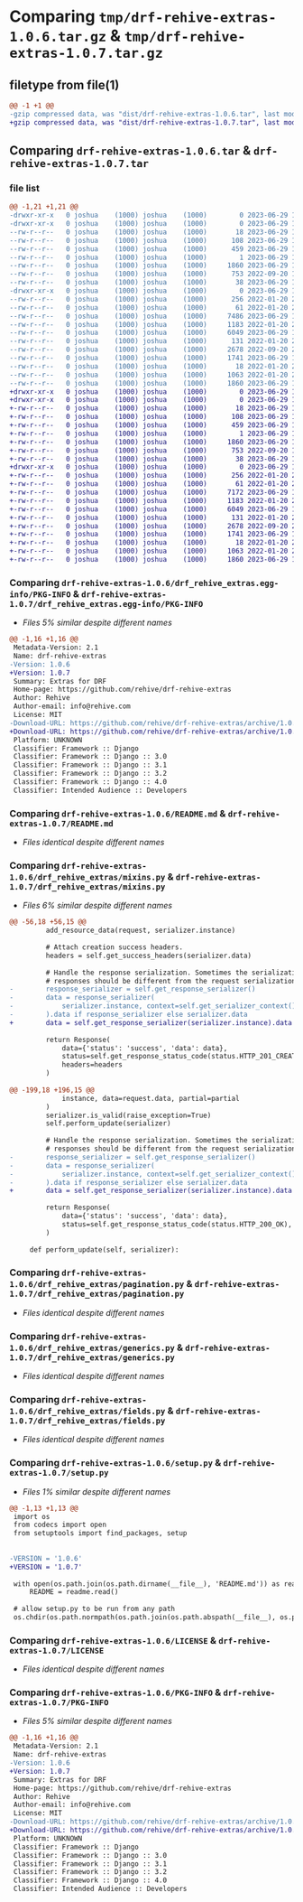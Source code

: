 # Comparing `tmp/drf-rehive-extras-1.0.6.tar.gz` & `tmp/drf-rehive-extras-1.0.7.tar.gz`

## filetype from file(1)

```diff
@@ -1 +1 @@
-gzip compressed data, was "dist/drf-rehive-extras-1.0.6.tar", last modified: Thu Jun 29 14:13:15 2023, max compression
+gzip compressed data, was "dist/drf-rehive-extras-1.0.7.tar", last modified: Thu Jun 29 14:43:51 2023, max compression
```

## Comparing `drf-rehive-extras-1.0.6.tar` & `drf-rehive-extras-1.0.7.tar`

### file list

```diff
@@ -1,21 +1,21 @@
-drwxr-xr-x   0 joshua    (1000) joshua    (1000)        0 2023-06-29 14:13:15.000000 drf-rehive-extras-1.0.6/
-drwxr-xr-x   0 joshua    (1000) joshua    (1000)        0 2023-06-29 14:13:15.000000 drf-rehive-extras-1.0.6/drf_rehive_extras.egg-info/
--rw-r--r--   0 joshua    (1000) joshua    (1000)       18 2023-06-29 14:13:15.000000 drf-rehive-extras-1.0.6/drf_rehive_extras.egg-info/top_level.txt
--rw-r--r--   0 joshua    (1000) joshua    (1000)      108 2023-06-29 14:13:15.000000 drf-rehive-extras-1.0.6/drf_rehive_extras.egg-info/requires.txt
--rw-r--r--   0 joshua    (1000) joshua    (1000)      459 2023-06-29 14:13:15.000000 drf-rehive-extras-1.0.6/drf_rehive_extras.egg-info/SOURCES.txt
--rw-r--r--   0 joshua    (1000) joshua    (1000)        1 2023-06-29 14:13:15.000000 drf-rehive-extras-1.0.6/drf_rehive_extras.egg-info/dependency_links.txt
--rw-r--r--   0 joshua    (1000) joshua    (1000)     1860 2023-06-29 14:13:15.000000 drf-rehive-extras-1.0.6/drf_rehive_extras.egg-info/PKG-INFO
--rw-r--r--   0 joshua    (1000) joshua    (1000)      753 2022-09-20 12:21:57.000000 drf-rehive-extras-1.0.6/README.md
--rw-r--r--   0 joshua    (1000) joshua    (1000)       38 2023-06-29 14:13:15.000000 drf-rehive-extras-1.0.6/setup.cfg
-drwxr-xr-x   0 joshua    (1000) joshua    (1000)        0 2023-06-29 14:13:15.000000 drf-rehive-extras-1.0.6/drf_rehive_extras/
--rw-r--r--   0 joshua    (1000) joshua    (1000)      256 2022-01-20 20:14:53.000000 drf-rehive-extras-1.0.6/drf_rehive_extras/serializers.py
--rw-r--r--   0 joshua    (1000) joshua    (1000)       61 2022-01-20 20:14:53.000000 drf-rehive-extras-1.0.6/drf_rehive_extras/__init__.py
--rw-r--r--   0 joshua    (1000) joshua    (1000)     7486 2023-06-29 14:10:41.000000 drf-rehive-extras-1.0.6/drf_rehive_extras/mixins.py
--rw-r--r--   0 joshua    (1000) joshua    (1000)     1183 2022-01-20 20:14:53.000000 drf-rehive-extras-1.0.6/drf_rehive_extras/pagination.py
--rw-r--r--   0 joshua    (1000) joshua    (1000)     6049 2023-06-29 13:57:52.000000 drf-rehive-extras-1.0.6/drf_rehive_extras/generics.py
--rw-r--r--   0 joshua    (1000) joshua    (1000)      131 2022-01-20 20:14:53.000000 drf-rehive-extras-1.0.6/drf_rehive_extras/apps.py
--rw-r--r--   0 joshua    (1000) joshua    (1000)     2678 2022-09-20 21:52:23.000000 drf-rehive-extras-1.0.6/drf_rehive_extras/fields.py
--rw-r--r--   0 joshua    (1000) joshua    (1000)     1741 2023-06-29 14:11:53.000000 drf-rehive-extras-1.0.6/setup.py
--rw-r--r--   0 joshua    (1000) joshua    (1000)       18 2022-01-20 20:14:53.000000 drf-rehive-extras-1.0.6/MANIFEST.in
--rw-r--r--   0 joshua    (1000) joshua    (1000)     1063 2022-01-20 20:14:53.000000 drf-rehive-extras-1.0.6/LICENSE
--rw-r--r--   0 joshua    (1000) joshua    (1000)     1860 2023-06-29 14:13:15.000000 drf-rehive-extras-1.0.6/PKG-INFO
+drwxr-xr-x   0 joshua    (1000) joshua    (1000)        0 2023-06-29 14:43:51.000000 drf-rehive-extras-1.0.7/
+drwxr-xr-x   0 joshua    (1000) joshua    (1000)        0 2023-06-29 14:43:51.000000 drf-rehive-extras-1.0.7/drf_rehive_extras.egg-info/
+-rw-r--r--   0 joshua    (1000) joshua    (1000)       18 2023-06-29 14:43:51.000000 drf-rehive-extras-1.0.7/drf_rehive_extras.egg-info/top_level.txt
+-rw-r--r--   0 joshua    (1000) joshua    (1000)      108 2023-06-29 14:43:51.000000 drf-rehive-extras-1.0.7/drf_rehive_extras.egg-info/requires.txt
+-rw-r--r--   0 joshua    (1000) joshua    (1000)      459 2023-06-29 14:43:51.000000 drf-rehive-extras-1.0.7/drf_rehive_extras.egg-info/SOURCES.txt
+-rw-r--r--   0 joshua    (1000) joshua    (1000)        1 2023-06-29 14:43:51.000000 drf-rehive-extras-1.0.7/drf_rehive_extras.egg-info/dependency_links.txt
+-rw-r--r--   0 joshua    (1000) joshua    (1000)     1860 2023-06-29 14:43:51.000000 drf-rehive-extras-1.0.7/drf_rehive_extras.egg-info/PKG-INFO
+-rw-r--r--   0 joshua    (1000) joshua    (1000)      753 2022-09-20 12:21:57.000000 drf-rehive-extras-1.0.7/README.md
+-rw-r--r--   0 joshua    (1000) joshua    (1000)       38 2023-06-29 14:43:51.000000 drf-rehive-extras-1.0.7/setup.cfg
+drwxr-xr-x   0 joshua    (1000) joshua    (1000)        0 2023-06-29 14:43:51.000000 drf-rehive-extras-1.0.7/drf_rehive_extras/
+-rw-r--r--   0 joshua    (1000) joshua    (1000)      256 2022-01-20 20:14:53.000000 drf-rehive-extras-1.0.7/drf_rehive_extras/serializers.py
+-rw-r--r--   0 joshua    (1000) joshua    (1000)       61 2022-01-20 20:14:53.000000 drf-rehive-extras-1.0.7/drf_rehive_extras/__init__.py
+-rw-r--r--   0 joshua    (1000) joshua    (1000)     7172 2023-06-29 14:40:40.000000 drf-rehive-extras-1.0.7/drf_rehive_extras/mixins.py
+-rw-r--r--   0 joshua    (1000) joshua    (1000)     1183 2022-01-20 20:14:53.000000 drf-rehive-extras-1.0.7/drf_rehive_extras/pagination.py
+-rw-r--r--   0 joshua    (1000) joshua    (1000)     6049 2023-06-29 13:57:52.000000 drf-rehive-extras-1.0.7/drf_rehive_extras/generics.py
+-rw-r--r--   0 joshua    (1000) joshua    (1000)      131 2022-01-20 20:14:53.000000 drf-rehive-extras-1.0.7/drf_rehive_extras/apps.py
+-rw-r--r--   0 joshua    (1000) joshua    (1000)     2678 2022-09-20 21:52:23.000000 drf-rehive-extras-1.0.7/drf_rehive_extras/fields.py
+-rw-r--r--   0 joshua    (1000) joshua    (1000)     1741 2023-06-29 14:42:37.000000 drf-rehive-extras-1.0.7/setup.py
+-rw-r--r--   0 joshua    (1000) joshua    (1000)       18 2022-01-20 20:14:53.000000 drf-rehive-extras-1.0.7/MANIFEST.in
+-rw-r--r--   0 joshua    (1000) joshua    (1000)     1063 2022-01-20 20:14:53.000000 drf-rehive-extras-1.0.7/LICENSE
+-rw-r--r--   0 joshua    (1000) joshua    (1000)     1860 2023-06-29 14:43:51.000000 drf-rehive-extras-1.0.7/PKG-INFO
```

### Comparing `drf-rehive-extras-1.0.6/drf_rehive_extras.egg-info/PKG-INFO` & `drf-rehive-extras-1.0.7/drf_rehive_extras.egg-info/PKG-INFO`

 * *Files 5% similar despite different names*

```diff
@@ -1,16 +1,16 @@
 Metadata-Version: 2.1
 Name: drf-rehive-extras
-Version: 1.0.6
+Version: 1.0.7
 Summary: Extras for DRF
 Home-page: https://github.com/rehive/drf-rehive-extras
 Author: Rehive
 Author-email: info@rehive.com
 License: MIT
-Download-URL: https://github.com/rehive/drf-rehive-extras/archive/1.0.6.zip
+Download-URL: https://github.com/rehive/drf-rehive-extras/archive/1.0.7.zip
 Platform: UNKNOWN
 Classifier: Framework :: Django
 Classifier: Framework :: Django :: 3.0
 Classifier: Framework :: Django :: 3.1
 Classifier: Framework :: Django :: 3.2
 Classifier: Framework :: Django :: 4.0
 Classifier: Intended Audience :: Developers
```

### Comparing `drf-rehive-extras-1.0.6/README.md` & `drf-rehive-extras-1.0.7/README.md`

 * *Files identical despite different names*

### Comparing `drf-rehive-extras-1.0.6/drf_rehive_extras/mixins.py` & `drf-rehive-extras-1.0.7/drf_rehive_extras/mixins.py`

 * *Files 6% similar despite different names*

```diff
@@ -56,18 +56,15 @@
         add_resource_data(request, serializer.instance)
 
         # Attach creation success headers.
         headers = self.get_success_headers(serializer.data)
 
         # Handle the response serialization. Sometimes the serialization of
         # responses should be different from the request serialization.
-        response_serializer = self.get_response_serializer()
-        data = response_serializer(
-            serializer.instance, context=self.get_serializer_context()
-        ).data if response_serializer else serializer.data
+        data = self.get_response_serializer(serializer.instance).data
 
         return Response(
             data={'status': 'success', 'data': data},
             status=self.get_response_status_code(status.HTTP_201_CREATED),
             headers=headers
         )
 
@@ -199,18 +196,15 @@
             instance, data=request.data, partial=partial
         )
         serializer.is_valid(raise_exception=True)
         self.perform_update(serializer)
 
         # Handle the response serialization. Sometimes the serialization of
         # responses should be different from the request serialization.
-        response_serializer = self.get_response_serializer()
-        data = response_serializer(
-            serializer.instance, context=self.get_serializer_context()
-        ).data if response_serializer else serializer.data
+        data = self.get_response_serializer(serializer.instance).data
 
         return Response(
             data={'status': 'success', 'data': data},
             status=self.get_response_status_code(status.HTTP_200_OK),
         )
 
     def perform_update(self, serializer):
```

### Comparing `drf-rehive-extras-1.0.6/drf_rehive_extras/pagination.py` & `drf-rehive-extras-1.0.7/drf_rehive_extras/pagination.py`

 * *Files identical despite different names*

### Comparing `drf-rehive-extras-1.0.6/drf_rehive_extras/generics.py` & `drf-rehive-extras-1.0.7/drf_rehive_extras/generics.py`

 * *Files identical despite different names*

### Comparing `drf-rehive-extras-1.0.6/drf_rehive_extras/fields.py` & `drf-rehive-extras-1.0.7/drf_rehive_extras/fields.py`

 * *Files identical despite different names*

### Comparing `drf-rehive-extras-1.0.6/setup.py` & `drf-rehive-extras-1.0.7/setup.py`

 * *Files 1% similar despite different names*

```diff
@@ -1,13 +1,13 @@
 import os
 from codecs import open
 from setuptools import find_packages, setup
 
 
-VERSION = '1.0.6'
+VERSION = '1.0.7'
 
 with open(os.path.join(os.path.dirname(__file__), 'README.md')) as readme:
     README = readme.read()
 
 # allow setup.py to be run from any path
 os.chdir(os.path.normpath(os.path.join(os.path.abspath(__file__), os.pardir)))
```

### Comparing `drf-rehive-extras-1.0.6/LICENSE` & `drf-rehive-extras-1.0.7/LICENSE`

 * *Files identical despite different names*

### Comparing `drf-rehive-extras-1.0.6/PKG-INFO` & `drf-rehive-extras-1.0.7/PKG-INFO`

 * *Files 5% similar despite different names*

```diff
@@ -1,16 +1,16 @@
 Metadata-Version: 2.1
 Name: drf-rehive-extras
-Version: 1.0.6
+Version: 1.0.7
 Summary: Extras for DRF
 Home-page: https://github.com/rehive/drf-rehive-extras
 Author: Rehive
 Author-email: info@rehive.com
 License: MIT
-Download-URL: https://github.com/rehive/drf-rehive-extras/archive/1.0.6.zip
+Download-URL: https://github.com/rehive/drf-rehive-extras/archive/1.0.7.zip
 Platform: UNKNOWN
 Classifier: Framework :: Django
 Classifier: Framework :: Django :: 3.0
 Classifier: Framework :: Django :: 3.1
 Classifier: Framework :: Django :: 3.2
 Classifier: Framework :: Django :: 4.0
 Classifier: Intended Audience :: Developers
```

